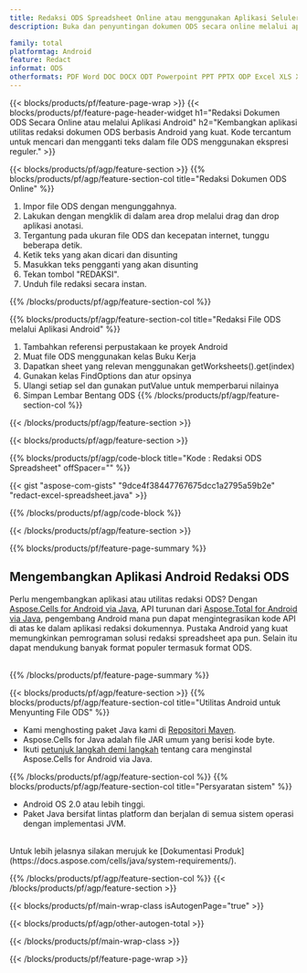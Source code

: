 ```yaml
---
title: Redaksi ODS Spreadsheet Online atau menggunakan Aplikasi Seluler Android
description: Buka dan penyuntingan dokumen ODS secara online melalui aplikasi secara gratis. Kode API Android untuk mencari dan mengganti teks ODS dengan ekspresi reguler.

family: total
platformtag: Android
feature: Redact
informat: ODS
otherformats: PDF Word DOC DOCX ODT Powerpoint PPT PPTX ODP Excel XLS XLSX ODS
---
```

{{< blocks/products/pf/feature-page-wrap >}}
{{< blocks/products/pf/feature-page-header-widget h1="Redaksi Dokumen ODS Secara Online atau melalui Aplikasi Android" h2="Kembangkan aplikasi utilitas redaksi dokumen ODS berbasis Android yang kuat. Kode tercantum untuk mencari dan mengganti teks dalam file ODS menggunakan ekspresi reguler." >}}

{{< blocks/products/pf/agp/feature-section >}}
{{% blocks/products/pf/agp/feature-section-col title="Redaksi Dokumen ODS Online" %}}

1. Impor file ODS dengan mengunggahnya.
1. Lakukan dengan mengklik di dalam area drop melalui drag dan drop aplikasi anotasi. 
1. Tergantung pada ukuran file ODS dan kecepatan internet, tunggu beberapa detik.
1. Ketik teks yang akan dicari dan disunting
1. Masukkan teks pengganti yang akan disunting
1. Tekan tombol "REDAKSI".
1. Unduh file redaksi secara instan.

{{% /blocks/products/pf/agp/feature-section-col %}}

{{% blocks/products/pf/agp/feature-section-col title="Redaksi File ODS melalui Aplikasi Android" %}}

1. Tambahkan referensi perpustakaan ke proyek Android  
1. Muat file ODS menggunakan kelas Buku Kerja
1. Dapatkan sheet yang relevan menggunakan getWorksheets().get(index)
1. Gunakan kelas FindOptions dan atur opsinya
1. Ulangi setiap sel dan gunakan putValue untuk memperbarui nilainya
1. Simpan Lembar Bentang ODS
{{% /blocks/products/pf/agp/feature-section-col %}}

{{< /blocks/products/pf/agp/feature-section >}}

{{< blocks/products/pf/agp/feature-section >}}

{{% blocks/products/pf/agp/code-block title="Kode : Redaksi ODS Spreadsheet" offSpacer="" %}}

{{< gist "aspose-com-gists" "9dce4f38447767675dcc1a2795a59b2e" "redact-excel-spreadsheet.java" >}}

{{% /blocks/products/pf/agp/code-block %}}

{{< /blocks/products/pf/agp/feature-section >}}

{{% blocks/products/pf/feature-page-summary %}}

<h2>Mengembangkan Aplikasi Android Redaksi ODS</h2>

Perlu mengembangkan aplikasi atau utilitas redaksi ODS? Dengan [Aspose.Cells for Android via Java](https://products.aspose.com/cells/id/android-java/), API turunan dari [Aspose.Total for Android via Java](https://products.aspose.com/total/id/android-java/), pengembang Android mana pun dapat mengintegrasikan kode API di atas ke dalam aplikasi redaksi dokumennya. Pustaka Android yang kuat memungkinkan pemrograman solusi redaksi spreadsheet apa pun. Selain itu dapat mendukung banyak format populer termasuk format ODS.<br /><br />

{{% /blocks/products/pf/feature-page-summary %}}

{{< blocks/products/pf/agp/feature-section >}}
{{% blocks/products/pf/agp/feature-section-col title="Utilitas Android untuk Menyunting File ODS" %}}

- Kami menghosting paket Java kami di [Repositori Maven](https://releases.aspose.com/java/repo/com/aspose/aspose-cells/). 
- Aspose.Cells for Java adalah file JAR umum yang berisi kode byte. 
- Ikuti [petunjuk langkah demi langkah](https://docs.aspose.com/cells/java/installation/#install-aspose-cells-for-java-from-maven-repository) tentang cara menginstal Aspose.Cells for Android via Java.

{{% /blocks/products/pf/agp/feature-section-col %}}
{{% blocks/products/pf/agp/feature-section-col title="Persyaratan sistem" %}}

- Android OS 2.0 atau lebih tinggi.
- Paket Java bersifat lintas platform dan berjalan di semua sistem operasi dengan implementasi JVM.

<br />
Untuk lebih jelasnya silakan merujuk ke [Dokumentasi Produk](https://docs.aspose.com/cells/java/system-requirements/).

{{% /blocks/products/pf/agp/feature-section-col %}}
{{< /blocks/products/pf/agp/feature-section >}}

{{< blocks/products/pf/main-wrap-class isAutogenPage="true" >}}

{{< blocks/products/pf/agp/other-autogen-total >}}

{{< /blocks/products/pf/main-wrap-class >}}

{{< /blocks/products/pf/feature-page-wrap >}}